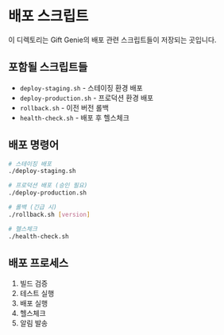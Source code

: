 # 배포 스크립트

이 디렉토리는 Gift Genie의 배포 관련 스크립트들이 저장되는 곳입니다.

## 포함될 스크립트들
- `deploy-staging.sh` - 스테이징 환경 배포
- `deploy-production.sh` - 프로덕션 환경 배포
- `rollback.sh` - 이전 버전 롤백
- `health-check.sh` - 배포 후 헬스체크

## 배포 명령어
```bash
# 스테이징 배포
./deploy-staging.sh

# 프로덕션 배포 (승인 필요)
./deploy-production.sh

# 롤백 (긴급 시)
./rollback.sh [version]

# 헬스체크
./health-check.sh
```

## 배포 프로세스
1. 빌드 검증
2. 테스트 실행
3. 배포 실행
4. 헬스체크
5. 알림 발송